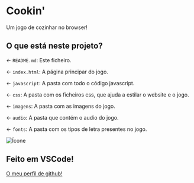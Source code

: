 # Cookin'

Um jogo de cozinhar no browser!

## O que está neste projeto?

← `README.md`: Este ficheiro.

← `index.html`: A página principar do jogo.

← `javascript`: A pasta com todo o código javascript.

← `css`: A pasta com os ficheiros css, que ajuda a estilar o website e o jogo.

← `imagens`: A pasta com as imagens do jogo.

← `audio`: A pasta que contém o audio do jogo.

← `fonts`: A pasta com os tipos de letra presentes no jogo.

![Ícone](https://cdn.discordapp.com/avatars/412967842665725952/38732e80f00af6f57a7cd2e4eb652ab4.png?size=2048)

## Feito em VSCode!

[O meu perfil de github!](https://github.com/stxnezz)